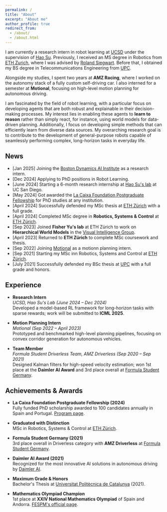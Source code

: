 ```yaml
---
permalink: /
title: "About"
excerpt: "About me"
author_profile: true
redirect_from: 
  - /about/
  - /about.html
---
```


I am currently a research intern in robot learning at [UCSD](https://ucsd.edu/) under the supervision of [Hao Su](https://cseweb.ucsd.edu/~haosu/index.html). Previously, I received an MS degree in Robotics from [ETH Zurich](https://ethz.ch/en.html), where I was advised by [Roland Siegwart](https://asl.ethz.ch/the-lab/people/person-detail.Mjk5ODE=.TGlzdC8yMDI4LDEyMDExMzk5Mjg=.html). Before that, I obtained my BS degree in Telecommunications Engineering from [UPC](https://telecos.upc.edu/en?set_language=en).

Alongside my studies, I spent two years at **AMZ Racing**, where I worked on the autonomy stack of a fully custom self-driving car. I also interned for a semester at **Motional**, focusing on high-level motion planning for autonomous driving.

I am fascinated by the field of robot learning, with a particular focus on developing agents that are both robust and explainable in their decision-making processes. My interest lies in enabling these agents to **learn to reason** rather than simply react, for instance, using world models for data-driven planning. Additionally, I focus on developing simple methods that can efficiently learn from diverse data sources. My overarching research goal is to contribute to the development of general-purpose robots capable of seamlessly performing complex, long-horizon tasks in everyday life.

## News
- [Jan 2025]  Joining the [Boston Dynamics AI Institute](https://theaiinstitute.com/) as a research intern.
- [Dec 2024]  Applying to PhD positions in Robot Learning.  
- [June 2024] Starting a 6-month research internship at [Hao Su's lab](https://cseweb.ucsd.edu/~haosu/) at UC San Diego.  
- [May 2024]  Got awarded the [La Caixa Foundation Postgraduate Fellowship](https://lacaixafoundation.org/en/postgraduate-fellowships-abroad-call) for PhD studies at any institution.  
- [April 2024] Successfully defended my MSc thesis at [ETH Zürich](https://ethz.ch/en.html) with a full grade.  
- [April 2024] Completed MSc degree in **Robotics, Systems & Control** at [ETH Zürich](https://ethz.ch/en.html).  
- [Sep 2023]  Joined **Fisher Yu's lab** at ETH Zürich to work on **Hierarchical World Models** in the [Visual Intelligence Group](https://vision.ee.ethz.ch/).  
- [April 2023] Returned to **ETH Zürich** to complete MSc coursework and thesis.  
- [Sep 2022]  Joining [Motional](https://motional.com/) as a motionn planning intern.
- [Sep 2021] Starting my MSc inn Robotics, Systems and Control at [ETH Zürich](https://ethz.ch/en.html).
- [July 2021] Successfully defended my BSc thesis at [UPC](https://telecos.upc.edu/en?set_language=en) with a full grade and honors.

## Experience
- **Research Intern**  
  *UCSD, Hao Su's Lab (June 2024 – Dec 2024)*  
  Developed a model-based RL framework for long-horizon tasks with sparse rewards; work will be submitted to **ICML 2025**.

- **Motion Planning Intern**  
  *Motional (Sep 2022 – April 2023)*  
  Prototyped and benchmarked high-level planning pipelines, focusing on convex corridor generation for autonomous vehicles.

- **Team Member**  
  *Formula Student Driverless Team, AMZ Driverless (Sep 2020 – Sep 2021)*  
  Designed Kalman filters for high-speed velocity estimation; won 1st place at the **Daimler AI Award** and 3rd place overall at [Formula Student Germany](https://www.formulastudent.de/).

## Achievements & Awards
- **La Caixa Foundation Postgraduate Fellowship (2024)**  
  Fully funded PhD scholarship awarded to 100 candidates annually in Spain and Portugal. [Program page](https://lacaixafoundation.org/en/postgraduate-fellowships-abroad-call).

- **Graduated with Distinction**  
  MSc in Robotics, Systems & Control at [ETH Zürich](https://master-robotics.ethz.ch/).

- **Formula Student Germany (2021)**  
  3rd place overall in Driverless category with **AMZ Driverless** at [Formula Student Germany](https://www.formulastudent.de/).

- **Daimler AI Award (2021)**  
  Recognized for the most innovative AI solutions in autonomous driving by [Daimler AI](https://www.formulastudent.de/pr/news/details/article/daimler-driverless-ai-award-2021-update/).

- **Maximum Grade & Honors**  
  Bachelor's Thesis at [Universitat Politècnica de Catalunya](https://telecos.upc.edu/en?set_language=en) (2021).

- **Mathematics Olympiad Champion**  
  1st place at **XXIV National Mathematics Olympiad** of Spain and Andorra. [FESPM's official page](https://fespm.es/index.php/2013/07/03/xxiv-olimpiada-cuadro-de-honor/).




